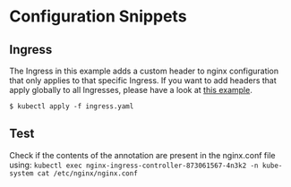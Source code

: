 # Configuration Snippets

## Ingress

The Ingress in this example adds a custom header to nginx configuration that only applies to that specific Ingress. If you want to add headers that apply globally to all Ingresses, please have a look at [this example](../custom-headers/README.md).

```console
$ kubectl apply -f ingress.yaml
```

## Test

Check if the contents of the annotation are present in the nginx.conf file using:
`kubectl exec nginx-ingress-controller-873061567-4n3k2 -n kube-system cat /etc/nginx/nginx.conf`
